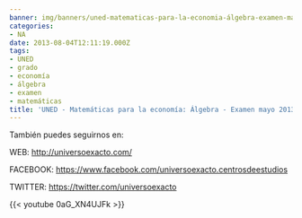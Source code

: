 ```yaml
---
banner: img/banners/uned-matematicas-para-la-economia-álgebra-examen-mayo-2013-problema-01.jpg
categories:
- NA
date: 2013-08-04T12:11:19.000Z
tags:
- UNED
- grado
- economía
- álgebra
- examen
- matemáticas
title: 'UNED - Matemáticas para la economía: Álgebra - Examen mayo 2013 - Problema 01'
---
```


También puedes seguirnos en:

WEB: http://universoexacto.com/

FACEBOOK: https://www.facebook.com/universoexacto.centrosdeestudios


TWITTER: https://twitter.com/universoexacto

{{< youtube 0aG_XN4UJFk >}}
